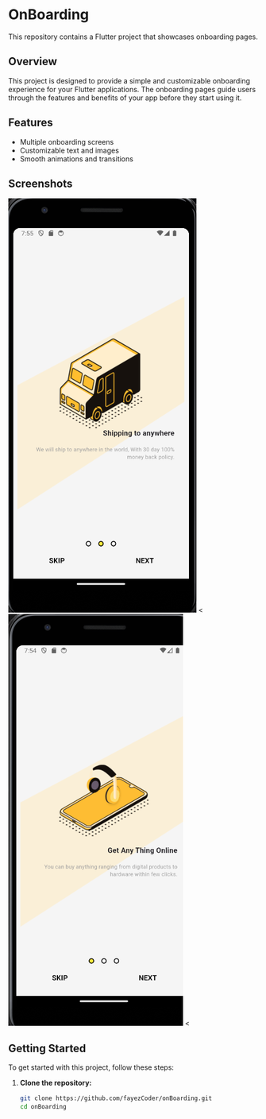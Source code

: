 # OnBoarding

This repository contains a Flutter project that showcases onboarding pages.

## Overview

This project is designed to provide a simple and customizable onboarding experience for your Flutter applications. The onboarding pages guide users through the features and benefits of your app before they start using it.

## Features

- Multiple onboarding screens
- Customizable text and images
- Smooth animations and transitions

## Screenshots

![Screenshot](https://github.com/fayezCoder/onBoarding/blob/main/11.png) <
![Screenshot](https://github.com/fayezCoder/onBoarding/blob/main/22.png) <


## Getting Started

To get started with this project, follow these steps:

1. **Clone the repository:**
   ```sh
   git clone https://github.com/fayezCoder/onBoarding.git
   cd onBoarding

